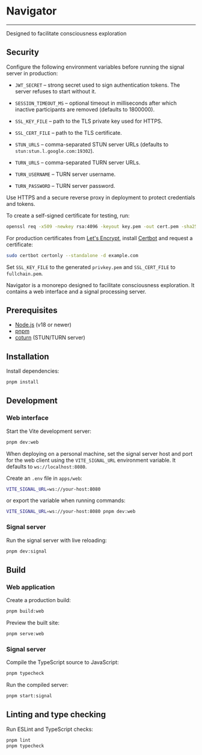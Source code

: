 # Navigator

---
Designed to facilitate consciousness exploration

## Security

Configure the following environment variables before running the signal server in production:

- `JWT_SECRET` – strong secret used to sign authentication tokens. The server refuses to start without it.
- `SESSION_TIMEOUT_MS` – optional timeout in milliseconds after which inactive participants are removed (defaults to 1800000).

- `SSL_KEY_FILE` – path to the TLS private key used for HTTPS.
- `SSL_CERT_FILE` – path to the TLS certificate.

- `STUN_URLS` – comma-separated STUN server URLs (defaults to `stun:stun.l.google.com:19302`).
- `TURN_URLS` – comma-separated TURN server URLs.
- `TURN_USERNAME` – TURN server username.
- `TURN_PASSWORD` – TURN server password.


Use HTTPS and a secure reverse proxy in deployment to protect credentials and tokens.

To create a self-signed certificate for testing, run:

```bash
openssl req -x509 -newkey rsa:4096 -keyout key.pem -out cert.pem -sha256 -days 365 -nodes
```

For production certificates from [Let's Encrypt](https://letsencrypt.org/), install
[Certbot](https://certbot.eff.org/) and request a certificate:

```bash
sudo certbot certonly --standalone -d example.com
```

Set `SSL_KEY_FILE` to the generated `privkey.pem` and `SSL_CERT_FILE` to `fullchain.pem`.


Navigator is a monorepo designed to facilitate consciousness exploration. It contains a web interface and a signal processing server.

## Prerequisites

- [Node.js](https://nodejs.org/) (v18 or newer)
- [pnpm](https://pnpm.io/)
- [coturn](https://github.com/coturn/coturn) (STUN/TURN server)

## Installation

Install dependencies:

```bash
pnpm install
```

## Development

### Web interface

Start the Vite development server:

```bash
pnpm dev:web
```

When deploying on a personal machine, set the signal server host and port for the web client using the `VITE_SIGNAL_URL` environment variable. It defaults to `ws://localhost:8080`.

Create an `.env` file in `apps/web`:

```bash
VITE_SIGNAL_URL=ws://your-host:8080
```

or export the variable when running commands:

```bash
VITE_SIGNAL_URL=ws://your-host:8080 pnpm dev:web
```

### Signal server

Run the signal server with live reloading:

```bash
pnpm dev:signal
```

## Build

### Web application

Create a production build:

```bash
pnpm build:web
```

Preview the built site:

```bash
pnpm serve:web
```

### Signal server

Compile the TypeScript source to JavaScript:

```bash
pnpm typecheck
```

Run the compiled server:

```bash
pnpm start:signal
```

## Linting and type checking

Run ESLint and TypeScript checks:

```bash
pnpm lint
pnpm typecheck
```


